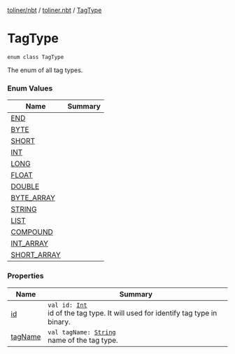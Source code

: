 [toliner/nbt](../../index.md) / [toliner.nbt](../index.md) / [TagType](./index.md)

# TagType

`enum class TagType`

The enum of all tag types.

### Enum Values

| Name | Summary |
|---|---|
| [END](-e-n-d.md) |  |
| [BYTE](-b-y-t-e.md) |  |
| [SHORT](-s-h-o-r-t.md) |  |
| [INT](-i-n-t.md) |  |
| [LONG](-l-o-n-g.md) |  |
| [FLOAT](-f-l-o-a-t.md) |  |
| [DOUBLE](-d-o-u-b-l-e.md) |  |
| [BYTE_ARRAY](-b-y-t-e_-a-r-r-a-y.md) |  |
| [STRING](-s-t-r-i-n-g.md) |  |
| [LIST](-l-i-s-t.md) |  |
| [COMPOUND](-c-o-m-p-o-u-n-d.md) |  |
| [INT_ARRAY](-i-n-t_-a-r-r-a-y.md) |  |
| [SHORT_ARRAY](-s-h-o-r-t_-a-r-r-a-y.md) |  |

### Properties

| Name | Summary |
|---|---|
| [id](id.md) | `val id: `[`Int`](https://kotlinlang.org/api/latest/jvm/stdlib/kotlin/-int/index.html)<br>id of the tag type. It will used for identify tag type in binary. |
| [tagName](tag-name.md) | `val tagName: `[`String`](https://kotlinlang.org/api/latest/jvm/stdlib/kotlin/-string/index.html)<br>name of the tag type. |
